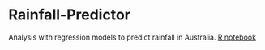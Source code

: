 # Rainfall-Predictor
Analysis with regression models to predict rainfall in Australia.
[R notebook](https://sites.google.com/psgtech.ac.in/final-package/home)
